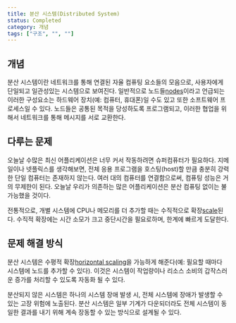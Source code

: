```yaml
---
title: 분산 시스템(Distributed System)
status: Completed
category: 개념
tags: ["구조", "", ""]
---
```



## 개념

분산 시스템이란 네트워크를 통해 연결된 자율 컴퓨팅 요소들의 모음으로,
사용자에게 단일되고 일관성있는 시스템으로 보여진다.
일반적으로 노드들[nodes](/nodes/)이라고 언급되는 이러한 구성요소는 하드웨어 장치(예: 컴퓨터, 휴대폰)일 수도 있고 또한 소프트웨어 프로세스일 수 있다.
노드들은 공통된 목적을 당성하도록 프로그램되고, 이러한 협업을 위해서 네트워크를 통해 메시지를 서로 교환한다.


## 다루는 문제

오늘날 수많은 최신 어플리케이션은 너무 커서 작동하려면 슈퍼컴퓨터가 필요하다.
지메일이나 넷플릭스를 생각해보면, 전체 응용 프로그램을 호스팅(host)할 만큼 충분히 강력한 단일 컴퓨터는 존재하지 않는다.
여러 대의 컴퓨터를 연결함으로써, 컴퓨팅 성능은 거의 무제한이 된다.
오늘날 우리가 의존하는 많은 어플리케이션은 분산 컴퓨팅 없이는 불가능했을 것이다.

전통적으로, 개별 시스템에 CPU나 메모리를 더 추가할 때는 수직적으로 확장[scale](/scalability/)된다. 
수직적 확장에는 시간 소모가 크고 중단시간을 필요로하며, 한계에 빠르게 도달한다. 


## 문제 해결 방식

분산 시스템은 수평적 확장[horizontal scaling](/horizontal-scaling/)을 가능하게 해준다(예: 필요할 때마다 시스템에 노드를 추가할 수 있다).
이것은 시스템이 작업량이나 리소스 소비의 갑작스러운 증가를 처리할 수 있도록 자동화 될 수 있다.

분산되지 않은 시스템은 하나의 시스템 장애 발생 시, 전체 시스템에 장애가 발생할 수 있는 고장 위험에 노출된다.
분산 시스템은 일부 기계가 다운되더라도 전체 시스템이 동일한 결과를 내기 위해 계속 장동할 수 있는 방식으로 설계될 수 있다.
